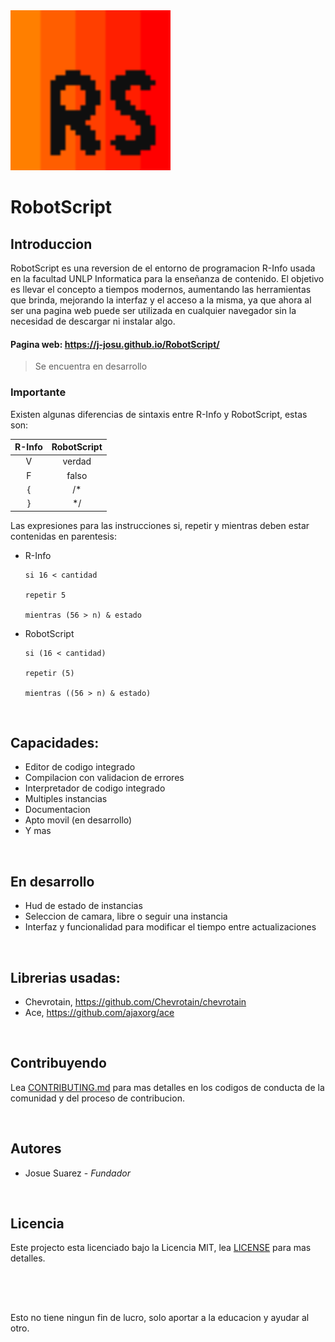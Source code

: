 <img src="./general/assets/svg/RobotScript-Icon.svg" alt="RobotScript icon" style="height: 16rem; width: 16rem;"/>

# RobotScript


## Introduccion

RobotScript es una reversion de el entorno de programacion R-Info usada en la facultad UNLP Informatica para la enseñanza de contenido. El objetivo es llevar el concepto a tiempos modernos, aumentando las herramientas que brinda, mejorando la interfaz y el acceso a la misma, ya que ahora al ser una pagina web puede ser utilizada en cualquier navegador sin la necesidad de descargar ni instalar algo.


#### Pagina web: **https://j-josu.github.io/RobotScript/**

> Se encuentra en desarrollo


### Importante

Existen algunas diferencias de sintaxis entre R-Info y RobotScript, estas son:

| R-Info | RobotScript |
| :-: | :-: |
| V | verdad |
| F | falso |
| { | /* |
| } | */ |

Las expresiones para las instrucciones si, repetir y mientras deben estar contenidas en parentesis:

- R-Info
    ```
    si 16 < cantidad

    repetir 5

    mientras (56 > n) & estado
    ```

- RobotScript
    ```
    si (16 < cantidad)

    repetir (5)

    mientras ((56 > n) & estado)
    ```


<br>


## Capacidades:

- Editor de codigo integrado
- Compilacion con validacion de errores
- Interpretador de codigo integrado
- Multiples instancias
- Documentacion
- Apto movil (en desarrollo)
- Y mas


<br>


## En desarrollo

- Hud de estado de instancias
- Seleccion de camara, libre o seguir una instancia
- Interfaz y funcionalidad para modificar el tiempo entre actualizaciones


<br>


## Librerias usadas:

- Chevrotain, https://github.com/Chevrotain/chevrotain
- Ace, https://github.com/ajaxorg/ace


<br>


## Contribuyendo

Lea [CONTRIBUTING.md](./CONTRIBUTING.md) para mas detalles en los codigos de conducta de la comunidad y del proceso de contribucion.


<br>


## Autores

- Josue Suarez - *Fundador*


<br>


## Licencia

Este projecto esta licenciado bajo la Licencia MIT, lea [LICENSE](./LICENSE) para mas detalles.


<br>
<br>


##

Esto no tiene ningun fin de lucro, solo aportar a la educacion y ayudar al otro.
